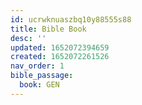 ```yaml
---
id: ucrwknuaszbq10y88555s88
title: Bible Book
desc: ''
updated: 1652072394659
created: 1652072261526
nav_order: 1
bible_passage:
  book: GEN
---
```


